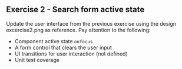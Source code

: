 ## Exercise 2 - Search form active state

Update the user interface from the previous exercise using the design excercise2.png as reference. Pay attention to the following:

- Component active state `onfocus`
- A form control that clears the user input
- UI transitions for user interaction (not defined)
- Unit test coverage
